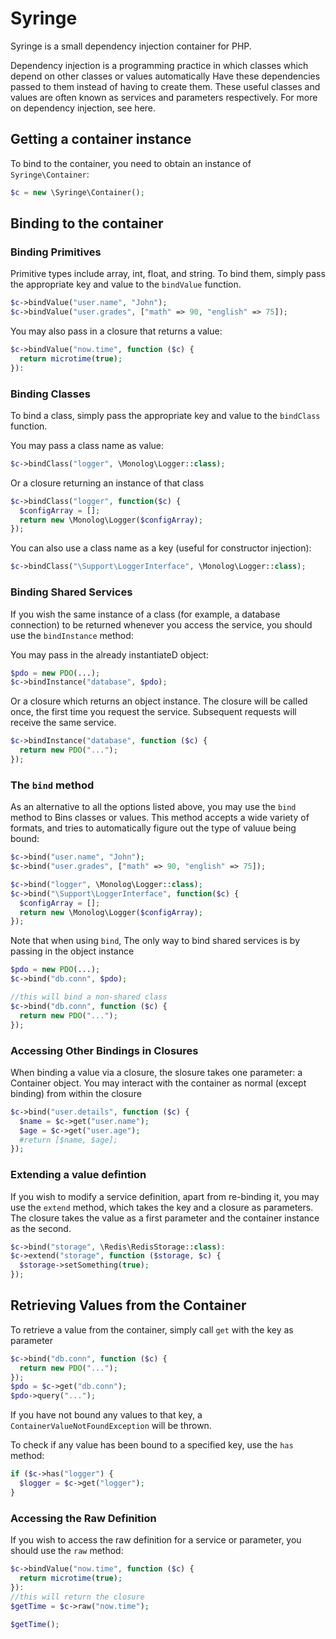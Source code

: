 # Syringe
Syringe is a small dependency injection container for PHP.

Dependency injection is a programming practice in which classes which depend on other classes or values automatically Have these dependencies passed to them instead of having to create them. These useful classes and values are often known as services and parameters respectively. For more on dependency injection, see here.

## Getting a container instance
To bind to the container, you need to obtain an instance of `Syringe\Container`:
```php
$c = new \Syringe\Container();
```

## Binding to the container
### Binding Primitives
Primitive types include array, int, float, and string. To bind them, simply pass the appropriate key and value to the `bindValue` function. 
```php
$c->bindValue("user.name", "John");
$c->bindValue("user.grades", ["math" => 90, "english" => 75]);
```

You may also pass in a closure that returns a value:
```php
$c->bindValue("now.time", function ($c) {
  return microtime(true);
}):
```
### Binding Classes
To bind a class, simply pass the appropriate key and value to the `bindClass` function. 

You may pass a class name as value:
```php
$c->bindClass("logger", \Monolog\Logger::class);
```

Or a closure returning an instance of that class
```php
$c->bindClass("logger", function($c) {
  $configArray = [];
  return new \Monolog\Logger($configArray);
});
```

You can also use a class name as a key (useful for constructor injection):
```php
$c->bindClass("\Support\LoggerInterface", \Monolog\Logger::class);
```

### Binding Shared Services
If you wish the same instance of a class (for example, a database connection) to be returned whenever you access the service, you should use the `bindInstance` method:

You may pass in the already instantiateD object:
````php
$pdo = new PDO(...);
$c->bindInstance("database", $pdo);
````

Or a closure which returns an object instance. The closure will be called once, the first time you request the service. Subsequent requests will receive the same service.
```php
$c->bindInstance("database", function ($c) {
  return new PDO("...");
});
```

### The `bind` method
As an alternative to all the options listed above, you may use the  `bind` method to Bins classes or values. This method accepts a wide variety of formats, and tries to automatically figure out the type of valuue being bound:
```php
$c->bind("user.name", "John");
$c->bind("user.grades", ["math" => 90, "english" => 75]);

$c->bind("logger", \Monolog\Logger::class);
$c->bind("\Support\LoggerInterface", function($c) {
  $configArray = [];
  return new \Monolog\Logger($configArray);
});
```

Note that when using `bind`, The only way to bind shared services is by passing in the object instance
```php
$pdo = new PDO(...);
$c->bind("db.conn", $pdo);

//this will bind a non-shared class
$c->bind("db.conn", function ($c) {
  return new PDO("...");
});
```

### Accessing Other Bindings in Closures
When binding a value via a closure, the slosure takes one parameter: a Container object. You may interact with the container as normal (except binding) from within the closure
```php
$c->bind("user.details", function ($c) {
  $name = $c->get("user.name");
  $age = $c->get("user.age");
  #return [$name, $age];
});
```

### Extending a value defintion
If you wish to modify a service definition, apart from re-binding it, you may use the `extend` method, which takes the key and a closure as parameters. The closure takes the value as a first parameter and the container instance as the second.
```php
$c->bind("storage", \Redis\RedisStorage::class):
$c->extend("storage", function ($storage, $c) {
  $storage->setSomething(true);
});
```

## Retrieving Values from the Container
To retrieve a value from the container, simply call `get` with the key as parameter
```php
$c->bind("db.conn", function ($c) {
  return new PDO("...");
});
$pdo = $c->get("db.conn");
$pdo->query("...");
```

If you have not bound any values to that key, a `ContainerValueNotFoundException` will be thrown.

To check if any value has been bound to a specified key, use the `has` method:
```php
if ($c->has("logger") {
  $logger = $c->get("logger");
}
```

### Accessing the Raw Definition
If you wish to access the raw definition for a service or parameter, you should use the `raw` method:

```php
$c->bindValue("now.time", function ($c) {
  return microtime(true);
}):
//this will return the closure
$getTime = $c->raw("now.time");

$getTime();
```